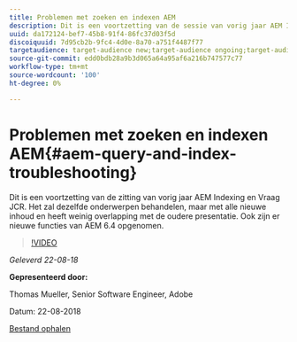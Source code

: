 ```yaml
---
title: Problemen met zoeken en indexen AEM
description: Dit is een voortzetting van de sessie van vorig jaar AEM Indexing en JCR Query (Link hieronder). Het zal dezelfde onderwerpen behandelen, maar met alle nieuwe inhoud en heeft weinig overlapping met de oudere presentatie. Ook zijn er nieuwe functies van AEM 6.4 opgenomen.
uuid: da172124-bef7-45b8-91f4-86fc37d03f5d
discoiquuid: 7d95cb2b-9fc4-4d0e-8a70-a751f4487f77
targetaudience: target-audience new;target-audience ongoing;target-audience upgrader
source-git-commit: edd0bdb28a9b3d065a64a95af6a216b747577c77
workflow-type: tm+mt
source-wordcount: '100'
ht-degree: 0%

---
```


# Problemen met zoeken en indexen AEM{#aem-query-and-index-troubleshooting}

Dit is een voortzetting van de zitting van vorig jaar AEM Indexing en Vraag JCR. Het zal dezelfde onderwerpen behandelen, maar met alle nieuwe inhoud en heeft weinig overlapping met de oudere presentatie. Ook zijn er nieuwe functies van AEM 6.4 opgenomen.

>[!VIDEO](https://video.tv.adobe.com/v/23429/?quality=0)

*Geleverd 22-08-18*

**Gepresenteerd door:**

Thomas Mueller, Senior Software Engineer, Adobe

Datum: 22-08-2018

[Bestand ophalen](assets/aem-gems-aem-queryandindextroubleshooting-08222018.pdf)
<!--
[Get back to the Overview](https://helpx.adobe.com/experience-manager/kt/eseminars/gems/aem-index.html)
-->

